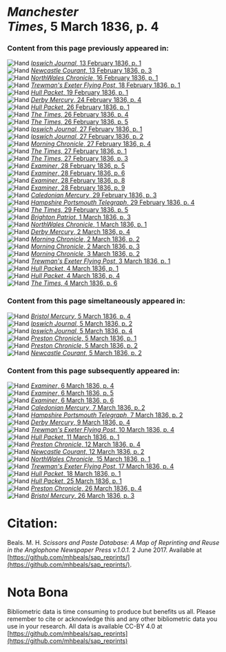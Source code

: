 # *Manchester Times*, 5 March 1836, p. 4  
  
### Content from this page previously appeared in:  
![Hand](http://scissorsandpaste.net/wp-content/uploads/2017/06/smallhandpointer.png) [*Ipswich Journal*, 13 February 1836, p. 1](https://mhbeals.github.io/sap_html/Ipswich-Journal/Ipswich-Journal-13-February-1836-p-1)  
![Hand](http://scissorsandpaste.net/wp-content/uploads/2017/06/smallhandpointer.png) [*Newcastle Courant*, 13 February 1836, p. 3](https://mhbeals.github.io/sap_html/Newcastle-Courant/Newcastle-Courant-13-February-1836-p-3)  
![Hand](http://scissorsandpaste.net/wp-content/uploads/2017/06/smallhandpointer.png) [*NorthWales Chronicle*, 16 February 1836, p. 1](https://mhbeals.github.io/sap_html/NorthWales-Chronicle/NorthWales-Chronicle-16-February-1836-p-1)  
![Hand](http://scissorsandpaste.net/wp-content/uploads/2017/06/smallhandpointer.png) [*Trewman's Exeter Flying Post*, 18 February 1836, p. 1](https://mhbeals.github.io/sap_html/Trewman's-Exeter-Flying-Post/Trewman's-Exeter-Flying-Post-18-February-1836-p-1)  
![Hand](http://scissorsandpaste.net/wp-content/uploads/2017/06/smallhandpointer.png) [*Hull Packet*, 19 February 1836, p. 1](https://mhbeals.github.io/sap_html/Hull-Packet/Hull-Packet-19-February-1836-p-1)  
![Hand](http://scissorsandpaste.net/wp-content/uploads/2017/06/smallhandpointer.png) [*Derby Mercury*, 24 February 1836, p. 4](https://mhbeals.github.io/sap_html/Derby-Mercury/Derby-Mercury-24-February-1836-p-4)  
![Hand](http://scissorsandpaste.net/wp-content/uploads/2017/06/smallhandpointer.png) [*Hull Packet*, 26 February 1836, p. 1](https://mhbeals.github.io/sap_html/Hull-Packet/Hull-Packet-26-February-1836-p-1)  
![Hand](http://scissorsandpaste.net/wp-content/uploads/2017/06/smallhandpointer.png) [*The Times*, 26 February 1836, p. 4](https://mhbeals.github.io/sap_html/The-Times/The-Times-26-February-1836-p-4)  
![Hand](http://scissorsandpaste.net/wp-content/uploads/2017/06/smallhandpointer.png) [*The Times*, 26 February 1836, p. 5](https://mhbeals.github.io/sap_html/The-Times/The-Times-26-February-1836-p-5)  
![Hand](http://scissorsandpaste.net/wp-content/uploads/2017/06/smallhandpointer.png) [*Ipswich Journal*, 27 February 1836, p. 1](https://mhbeals.github.io/sap_html/Ipswich-Journal/Ipswich-Journal-27-February-1836-p-1)  
![Hand](http://scissorsandpaste.net/wp-content/uploads/2017/06/smallhandpointer.png) [*Ipswich Journal*, 27 February 1836, p. 2](https://mhbeals.github.io/sap_html/Ipswich-Journal/Ipswich-Journal-27-February-1836-p-2)  
![Hand](http://scissorsandpaste.net/wp-content/uploads/2017/06/smallhandpointer.png) [*Morning Chronicle*, 27 February 1836, p. 4](https://mhbeals.github.io/sap_html/Morning-Chronicle/Morning-Chronicle-27-February-1836-p-4)  
![Hand](http://scissorsandpaste.net/wp-content/uploads/2017/06/smallhandpointer.png) [*The Times*, 27 February 1836, p. 1](https://mhbeals.github.io/sap_html/The-Times/The-Times-27-February-1836-p-1)  
![Hand](http://scissorsandpaste.net/wp-content/uploads/2017/06/smallhandpointer.png) [*The Times*, 27 February 1836, p. 3](https://mhbeals.github.io/sap_html/The-Times/The-Times-27-February-1836-p-3)  
![Hand](http://scissorsandpaste.net/wp-content/uploads/2017/06/smallhandpointer.png) [*Examiner*, 28 February 1836, p. 5](https://mhbeals.github.io/sap_html/Examiner/Examiner-28-February-1836-p-5)  
![Hand](http://scissorsandpaste.net/wp-content/uploads/2017/06/smallhandpointer.png) [*Examiner*, 28 February 1836, p. 6](https://mhbeals.github.io/sap_html/Examiner/Examiner-28-February-1836-p-6)  
![Hand](http://scissorsandpaste.net/wp-content/uploads/2017/06/smallhandpointer.png) [*Examiner*, 28 February 1836, p. 8](https://mhbeals.github.io/sap_html/Examiner/Examiner-28-February-1836-p-8)  
![Hand](http://scissorsandpaste.net/wp-content/uploads/2017/06/smallhandpointer.png) [*Examiner*, 28 February 1836, p. 9](https://mhbeals.github.io/sap_html/Examiner/Examiner-28-February-1836-p-9)  
![Hand](http://scissorsandpaste.net/wp-content/uploads/2017/06/smallhandpointer.png) [*Caledonian Mercury*, 29 February 1836, p. 3](https://mhbeals.github.io/sap_html/Caledonian-Mercury/Caledonian-Mercury-29-February-1836-p-3)  
![Hand](http://scissorsandpaste.net/wp-content/uploads/2017/06/smallhandpointer.png) [*Hampshire Portsmouth Telegraph*, 29 February 1836, p. 4](https://mhbeals.github.io/sap_html/Hampshire-Portsmouth-Telegraph/Hampshire-Portsmouth-Telegraph-29-February-1836-p-4)  
![Hand](http://scissorsandpaste.net/wp-content/uploads/2017/06/smallhandpointer.png) [*The Times*, 29 February 1836, p. 5](https://mhbeals.github.io/sap_html/The-Times/The-Times-29-February-1836-p-5)  
![Hand](http://scissorsandpaste.net/wp-content/uploads/2017/06/smallhandpointer.png) [*Brighton Patriot*, 1 March 1836, p. 3](https://mhbeals.github.io/sap_html/Brighton-Patriot/Brighton-Patriot-1-March-1836-p-3)  
![Hand](http://scissorsandpaste.net/wp-content/uploads/2017/06/smallhandpointer.png) [*NorthWales Chronicle*, 1 March 1836, p. 1](https://mhbeals.github.io/sap_html/NorthWales-Chronicle/NorthWales-Chronicle-1-March-1836-p-1)  
![Hand](http://scissorsandpaste.net/wp-content/uploads/2017/06/smallhandpointer.png) [*Derby Mercury*, 2 March 1836, p. 4](https://mhbeals.github.io/sap_html/Derby-Mercury/Derby-Mercury-2-March-1836-p-4)  
![Hand](http://scissorsandpaste.net/wp-content/uploads/2017/06/smallhandpointer.png) [*Morning Chronicle*, 2 March 1836, p. 2](https://mhbeals.github.io/sap_html/Morning-Chronicle/Morning-Chronicle-2-March-1836-p-2)  
![Hand](http://scissorsandpaste.net/wp-content/uploads/2017/06/smallhandpointer.png) [*Morning Chronicle*, 2 March 1836, p. 3](https://mhbeals.github.io/sap_html/Morning-Chronicle/Morning-Chronicle-2-March-1836-p-3)  
![Hand](http://scissorsandpaste.net/wp-content/uploads/2017/06/smallhandpointer.png) [*Morning Chronicle*, 3 March 1836, p. 2](https://mhbeals.github.io/sap_html/Morning-Chronicle/Morning-Chronicle-3-March-1836-p-2)  
![Hand](http://scissorsandpaste.net/wp-content/uploads/2017/06/smallhandpointer.png) [*Trewman's Exeter Flying Post*, 3 March 1836, p. 1](https://mhbeals.github.io/sap_html/Trewman's-Exeter-Flying-Post/Trewman's-Exeter-Flying-Post-3-March-1836-p-1)  
![Hand](http://scissorsandpaste.net/wp-content/uploads/2017/06/smallhandpointer.png) [*Hull Packet*, 4 March 1836, p. 1](https://mhbeals.github.io/sap_html/Hull-Packet/Hull-Packet-4-March-1836-p-1)  
![Hand](http://scissorsandpaste.net/wp-content/uploads/2017/06/smallhandpointer.png) [*Hull Packet*, 4 March 1836, p. 4](https://mhbeals.github.io/sap_html/Hull-Packet/Hull-Packet-4-March-1836-p-4)  
![Hand](http://scissorsandpaste.net/wp-content/uploads/2017/06/smallhandpointer.png) [*The Times*, 4 March 1836, p. 6](https://mhbeals.github.io/sap_html/The-Times/The-Times-4-March-1836-p-6)  
  
### Content from this page simeltaneously appeared in:  
![Hand](http://scissorsandpaste.net/wp-content/uploads/2017/06/smallhandpointer.png) [*Bristol Mercury*, 5 March 1836, p. 4](https://mhbeals.github.io/sap_html/Bristol-Mercury/Bristol-Mercury-5-March-1836-p-4)  
![Hand](http://scissorsandpaste.net/wp-content/uploads/2017/06/smallhandpointer.png) [*Ipswich Journal*, 5 March 1836, p. 2](https://mhbeals.github.io/sap_html/Ipswich-Journal/Ipswich-Journal-5-March-1836-p-2)  
![Hand](http://scissorsandpaste.net/wp-content/uploads/2017/06/smallhandpointer.png) [*Ipswich Journal*, 5 March 1836, p. 4](https://mhbeals.github.io/sap_html/Ipswich-Journal/Ipswich-Journal-5-March-1836-p-4)  
![Hand](http://scissorsandpaste.net/wp-content/uploads/2017/06/smallhandpointer.png) [*Preston Chronicle*, 5 March 1836, p. 1](https://mhbeals.github.io/sap_html/Preston-Chronicle/Preston-Chronicle-5-March-1836-p-1)  
![Hand](http://scissorsandpaste.net/wp-content/uploads/2017/06/smallhandpointer.png) [*Preston Chronicle*, 5 March 1836, p. 2](https://mhbeals.github.io/sap_html/Preston-Chronicle/Preston-Chronicle-5-March-1836-p-2)  
![Hand](http://scissorsandpaste.net/wp-content/uploads/2017/06/smallhandpointer.png) [*Newcastle Courant*, 5 March 1836, p. 2](https://mhbeals.github.io/sap_html/Newcastle-Courant/Newcastle-Courant-5-March-1836-p-2)  
  
### Content from this page subsequently appeared in:  
![Hand](http://scissorsandpaste.net/wp-content/uploads/2017/06/smallhandpointer.png) [*Examiner*, 6 March 1836, p. 4](https://mhbeals.github.io/sap_html/Examiner/Examiner-6-March-1836-p-4)  
![Hand](http://scissorsandpaste.net/wp-content/uploads/2017/06/smallhandpointer.png) [*Examiner*, 6 March 1836, p. 5](https://mhbeals.github.io/sap_html/Examiner/Examiner-6-March-1836-p-5)  
![Hand](http://scissorsandpaste.net/wp-content/uploads/2017/06/smallhandpointer.png) [*Examiner*, 6 March 1836, p. 6](https://mhbeals.github.io/sap_html/Examiner/Examiner-6-March-1836-p-6)  
![Hand](http://scissorsandpaste.net/wp-content/uploads/2017/06/smallhandpointer.png) [*Caledonian Mercury*, 7 March 1836, p. 2](https://mhbeals.github.io/sap_html/Caledonian-Mercury/Caledonian-Mercury-7-March-1836-p-2)  
![Hand](http://scissorsandpaste.net/wp-content/uploads/2017/06/smallhandpointer.png) [*Hampshire Portsmouth Telegraph*, 7 March 1836, p. 2](https://mhbeals.github.io/sap_html/Hampshire-Portsmouth-Telegraph/Hampshire-Portsmouth-Telegraph-7-March-1836-p-2)  
![Hand](http://scissorsandpaste.net/wp-content/uploads/2017/06/smallhandpointer.png) [*Derby Mercury*, 9 March 1836, p. 4](https://mhbeals.github.io/sap_html/Derby-Mercury/Derby-Mercury-9-March-1836-p-4)  
![Hand](http://scissorsandpaste.net/wp-content/uploads/2017/06/smallhandpointer.png) [*Trewman's Exeter Flying Post*, 10 March 1836, p. 4](https://mhbeals.github.io/sap_html/Trewman's-Exeter-Flying-Post/Trewman's-Exeter-Flying-Post-10-March-1836-p-4)  
![Hand](http://scissorsandpaste.net/wp-content/uploads/2017/06/smallhandpointer.png) [*Hull Packet*, 11 March 1836, p. 1](https://mhbeals.github.io/sap_html/Hull-Packet/Hull-Packet-11-March-1836-p-1)  
![Hand](http://scissorsandpaste.net/wp-content/uploads/2017/06/smallhandpointer.png) [*Preston Chronicle*, 12 March 1836, p. 4](https://mhbeals.github.io/sap_html/Preston-Chronicle/Preston-Chronicle-12-March-1836-p-4)  
![Hand](http://scissorsandpaste.net/wp-content/uploads/2017/06/smallhandpointer.png) [*Newcastle Courant*, 12 March 1836, p. 2](https://mhbeals.github.io/sap_html/Newcastle-Courant/Newcastle-Courant-12-March-1836-p-2)  
![Hand](http://scissorsandpaste.net/wp-content/uploads/2017/06/smallhandpointer.png) [*NorthWales Chronicle*, 15 March 1836, p. 1](https://mhbeals.github.io/sap_html/NorthWales-Chronicle/NorthWales-Chronicle-15-March-1836-p-1)  
![Hand](http://scissorsandpaste.net/wp-content/uploads/2017/06/smallhandpointer.png) [*Trewman's Exeter Flying Post*, 17 March 1836, p. 4](https://mhbeals.github.io/sap_html/Trewman's-Exeter-Flying-Post/Trewman's-Exeter-Flying-Post-17-March-1836-p-4)  
![Hand](http://scissorsandpaste.net/wp-content/uploads/2017/06/smallhandpointer.png) [*Hull Packet*, 18 March 1836, p. 1](https://mhbeals.github.io/sap_html/Hull-Packet/Hull-Packet-18-March-1836-p-1)  
![Hand](http://scissorsandpaste.net/wp-content/uploads/2017/06/smallhandpointer.png) [*Hull Packet*, 25 March 1836, p. 1](https://mhbeals.github.io/sap_html/Hull-Packet/Hull-Packet-25-March-1836-p-1)  
![Hand](http://scissorsandpaste.net/wp-content/uploads/2017/06/smallhandpointer.png) [*Preston Chronicle*, 26 March 1836, p. 4](https://mhbeals.github.io/sap_html/Preston-Chronicle/Preston-Chronicle-26-March-1836-p-4)  
![Hand](http://scissorsandpaste.net/wp-content/uploads/2017/06/smallhandpointer.png) [*Bristol Mercury*, 26 March 1836, p. 3](https://mhbeals.github.io/sap_html/Bristol-Mercury/Bristol-Mercury-26-March-1836-p-3)  


# Citation: 

Beals. M. H. *Scissors and Paste Database: A Map of Reprinting and Reuse in the Anglophone Newspaper Press v.1.0.1.* 2 June 2017. Available at [https://github.com/mhbeals/sap_reprints/](https://github.com/mhbeals/sap_reprints/). 

# Nota Bona

Bibliometric data is time consuming to produce but benefits us all. Please remember to cite or acknowledge this and any other bibliometric data you use in your research. All data is available CC-BY 4.0 at [https://github.com/mhbeals/sap_reprints](https://github.com/mhbeals/sap_reprints)